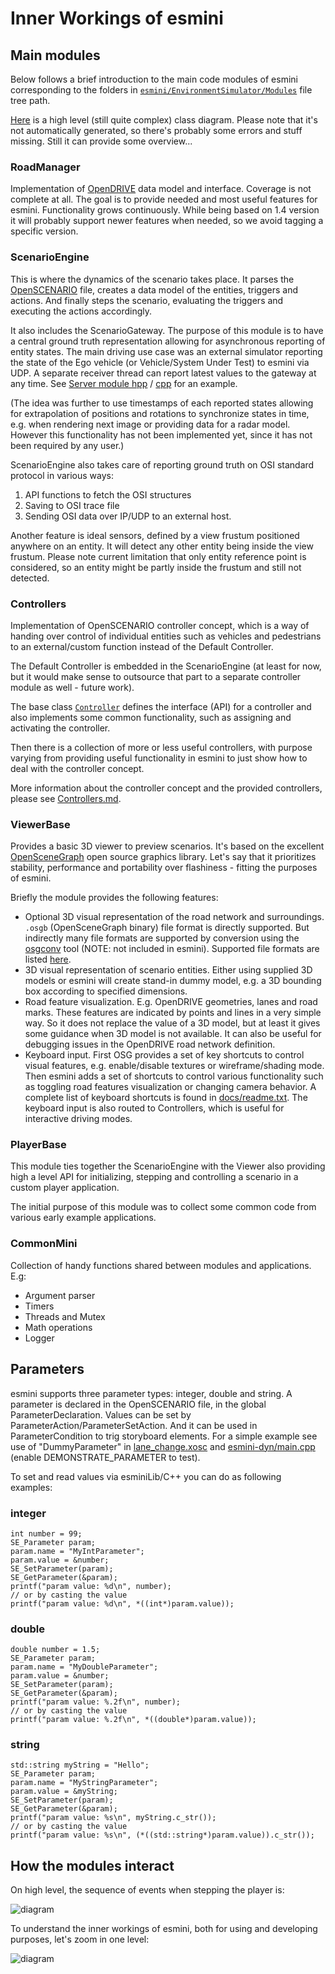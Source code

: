 # Inner Workings of esmini

## Main modules
Below follows a brief introduction to the main code modules of esmini corresponding to the folders in [`esmini/EnvironmentSimulator/Modules`](https://github.com/esmini/esmini/tree/master/EnvironmentSimulator/Modules) file tree path.

[Here](https://viewer.diagrams.net/?highlight=0000ff&layers=1&nav=1&title=esmini_class_diagram.xml#Uhttps%3A%2F%2Fdrive.google.com%2Fuc%3Fid%3D1z5TM6o-RryOGl1l-lRgiiv9ZMcrw0jBZ%26export%3Ddownload) is a high level (still quite complex) class diagram. Please note that it's not automatically generated, so there's probably some errors and stuff missing. Still it can provide some overview...

### RoadManager
Implementation of [OpenDRIVE](https://www.asam.net/standards/detail/opendrive/) data model and interface. Coverage is not complete at all. The goal is to provide needed and most useful features for esmini. Functionality grows continuously. While being based on 1.4 version it will probably support newer features when needed, so we avoid tagging a specific version.

### ScenarioEngine

This is where the dynamics of the scenario takes place. It parses the [OpenSCENARIO](https://www.asam.net/standards/detail/openscenario/) file, creates a data model of the entities, triggers and actions. And finally steps the scenario, evaluating the triggers and executing the actions accordingly.

It also includes the ScenarioGateway. The purpose of this module is to have a central ground truth representation allowing for asynchronous reporting of entity states. The main driving use case was an external simulator reporting the state of the Ego vehicle (or Vehicle/System Under Test) to esmini via UDP. A separate receiver thread can report latest values to the gateway at any time. See [Server module hpp](https://github.com/esmini/esmini/blob/master/EnvironmentSimulator/Modules/ScenarioEngine/SourceFiles/Server.hpp) / [cpp](https://github.com/esmini/esmini/blob/master/EnvironmentSimulator/Modules/ScenarioEngine/SourceFiles/Server.cpp) for an example.

(The idea was further to use timestamps of each reported states allowing for extrapolation of positions and rotations to synchronize states in time, e.g. when rendering next image or providing data for a radar model. However this functionality has not been implemented yet, since it has not been required by any user.)

ScenarioEngine also takes care of reporting ground truth on OSI standard protocol in various ways:
1. API functions to fetch the OSI structures 
2. Saving to OSI trace file 
3. Sending OSI data over IP/UDP to an external host.

Another feature is ideal sensors, defined by a view frustum positioned anywhere on an entity. It will detect any other entity being inside the view frustum. Please note current limitation that only entity reference point is considered, so an entity might be partly inside the frustum and still not detected. 


### Controllers
Implementation of OpenSCENARIO  controller concept, which is a way of handing over control of individual entities such as vehicles and pedestrians to an external/custom function instead of the Default Controller.

The Default Controller is embedded in the ScenarioEngine (at least for now, but it would make sense to outsource that part to a separate controller module as well - future work).

The base class [`Controller`](https://github.com/esmini/esmini/blob/b996d69d9d84ec66745e6b701e8fc90ab75f998e/EnvironmentSimulator/Modules/Controllers/Controller.hpp#L30) defines the interface (API) for a controller and also implements some common functionality, such as assigning and activating the controller.

Then there is a collection of more or less useful controllers, with purpose varying from providing useful functionality in esmini to just show how to deal with the controller concept.

More information about the controller concept and the provided controllers, please see [Controllers.md](https://github.com/esmini/esmini/blob/master/docs/Controllers.md).


### ViewerBase

Provides a basic 3D viewer to preview scenarios. It's based on the excellent [OpenSceneGraph](http://www.openscenegraph.org/) open source graphics library. Let's say that it prioritizes stability, performance and portability over flashiness - fitting the purposes of esmini.

Briefly the module provides the following features:

- Optional 3D visual representation of the road network and surroundings. `.osgb` (OpenSceneGraph binary) file format is directly supported. But indirectly many file formats are supported by conversion using the [osgconv](http://www.openscenegraph.org/index.php/documentation/user-guides/55-osgconv) tool (NOTE: not included in esmini). Supported file formats are listed [here](http://www.openscenegraph.org/index.php/documentation/user-guides/61-osgplugins).
- 3D visual representation of scenario entities. Either using supplied 3D models or esmini will create stand-in dummy model, e.g. a 3D bounding box according to specified dimensions.
- Road feature visualization. E.g. OpenDRIVE geometries, lanes and road marks. These features are indicated by points and lines in a very simple way. So it does not replace the value of a 3D model, but at least it gives some guidance when 3D model is not available. It can also be useful for debugging issues in the OpenDRIVE road network definition.
- Keyboard input. First OSG provides a set of key shortcuts to control visual features, e.g. enable/disable textures or wireframe/shading mode. Then esmini adds a set of shortcuts to control various functionality such as toggling road features visualization or changing camera behavior. A complete list of keyboard shortcuts is found in [docs/readme.txt](https://github.com/esmini/esmini/blob/master/docs/readme.txt). The keyboard input is also routed to Controllers, which is useful for interactive driving modes.

### PlayerBase

This module ties together the ScenarioEngine with the Viewer also providing high a level API for initializing, stepping and controlling a scenario in a custom player application. 

The initial purpose of this module was to collect some common code from various early example applications.


### CommonMini
Collection of handy functions shared between modules and applications. E.g:
- Argument parser
- Timers
- Threads and Mutex
- Math operations
- Logger

## Parameters
esmini supports three parameter types: integer, double and string. A parameter is declared in the OpenSCENARIO file, in the global ParameterDeclaration. Values can be set by ParameterAction/ParameterSetAction. And it can be used in ParameterCondition to trig storyboard elements. For a simple example see use of "DummyParameter" in [lane_change.xosc](https://github.com/esmini/esmini/blob/master/resources/xosc/lane_change.xosc) and [esmini-dyn/main.cpp](https://github.com/esmini/esmini/blob/master/EnvironmentSimulator/Applications/esmini-dyn/main.cpp) (enable DEMONSTRATE_PARAMETER to test).

To set and read values via esminiLib/C++ you can do as following examples:

### integer
```
int number = 99;
SE_Parameter param;
param.name = "MyIntParameter";
param.value = &number;
SE_SetParameter(param);
SE_GetParameter(&param);
printf("param value: %d\n", number);
// or by casting the value
printf("param value: %d\n", *((int*)param.value));
```
### double
```
double number = 1.5;
SE_Parameter param;
param.name = "MyDoubleParameter";
param.value = &number;
SE_SetParameter(param);
SE_GetParameter(&param);
printf("param value: %.2f\n", number);
// or by casting the value
printf("param value: %.2f\n", *((double*)param.value));
```
### string
```
std::string myString = "Hello";
SE_Parameter param;
param.name = "MyStringParameter";
param.value = &myString;
SE_SetParameter(param);
SE_GetParameter(&param);
printf("param value: %s\n", myString.c_str());
// or by casting the value
printf("param value: %s\n", (*((std::string*)param.value)).c_str());
```
## How the modules interact

On high level, the sequence of events when stepping the player is:

![diagram](https://github.com/esmini/esmini/blob/master/docs/esmini-frame-basic.png "frame sequence - detailed")

To understand the inner workings of esmini, both for using and developing purposes, let's zoom in one level:

![diagram](https://github.com/esmini/esmini/blob/master/docs/esmini-frame-detailed.png "frame sequence - detailed")
